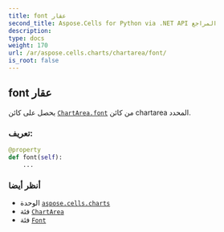 ```yaml
---
title: font عقار
second_title: Aspose.Cells for Python via .NET API المراجع
description:
type: docs
weight: 170
url: /ar/aspose.cells.charts/chartarea/font/
is_root: false
---
```

##  font عقار

يحصل على كائن [`ChartArea.font`](/cells/python-net/ar/aspose.cells.charts/chartarea#font) من كائن chartarea المحدد.
###  تعريف:
```python
@property
def font(self):
    ...
```

###  أنظر أيضا
* الوحدة [`aspose.cells.charts`](../../)
* فئة [`ChartArea`](/cells/python-net/ar/aspose.cells.charts/chartarea)
* فئة [`Font`](/cells/python-net/ar/aspose.cells/font)
